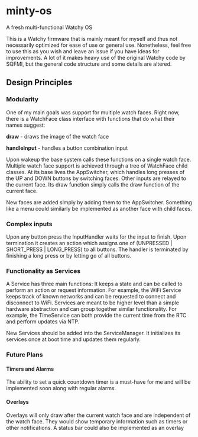 # minty-os
A fresh multi-functional Watchy OS

This is a Watchy firmware that is mainly meant for myself and thus not necessarily optimized for ease of use or general use.
Nonetheless, feel free to use this as you wish and leave an issue if you have ideas for improvements.
A lot of it makes heavy use of the original Watchy code by SQFMI, but the general code structure and some details are altered.

## Design Principles

### Modularity
One of my main goals was support for multiple watch faces.
Right now, there is a WatchFace class interface with functions that do what their names suggest:

**draw** - draws the image of the watch face

**handleInput** - handles a button combination input

Upon wakeup the base system calls these functions on a single watch face.
Multiple watch face support is achieved through a tree of WatchFace child classes.
At its base lives the AppSwitcher, which handles long presses of the UP and DOWN buttons by switching faces.
Other inputs are relayed to the current face.
Its draw function simply calls the draw function of the current face.

New faces are added simply by adding them to the AppSwitcher.
Something like a menu could similarly be implemented as another face with child faces.

### Complex inputs
Upon any button press the InputHandler waits for the input to finish.
Upon termination it creates an action which assigns one of (UNPRESSED | SHORT_PRESS | LONG_PRESS) to all buttons.
The handler is terminated by finishing a long press or by letting go of all buttons.

### Functionality as Services
A Service has three main functions:
It keeps a state and can be called to perform an action or request information.
For example, the WiFi Service keeps track of known networks and can be requested to connect and disconnect to WiFi.
Services are meant to be higher level than a simple hardware abstraction and can group together similar functionality.
For example, the TimeService can both provide the current time from the RTC and perform updates via NTP.

New Services should be added into the ServiceManager.
It initializes its services once at boot time and updates them regularly.

### Future Plans
#### Timers and Alarms
The ability to set a quick countdown timer is a must-have for me and will be implemented soon along with regular alarms.

#### Overlays
Overlays will only draw after the current watch face and are independent of the watch face. 
They would show temporary information such as timers or other notifications.
A status bar could also be implemented as an overlay

